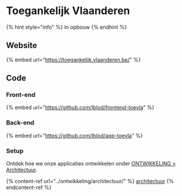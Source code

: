 # Toegankelijk Vlaanderen

{% hint style="info" %}
In opbouw
{% endhint %}

## Website

{% embed url="https://toegankelijk.vlaanderen.be/" %}

## Code

### Front-end

{% embed url="https://github.com/lblod/frontend-toevla" %}

### Back-end

{% embed url="https://github.com/lblod/app-toevla" %}



### Setup

Ontdek hoe we onze applicaties ontwikkelen onder [ONTWIKKELING > Architectuur](../ontwikkeling/architectuur/).

{% content-ref url="../ontwikkeling/architectuur/" %}
[architectuur](../ontwikkeling/architectuur/)
{% endcontent-ref %}



